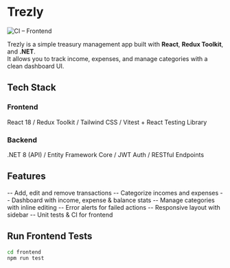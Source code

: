 # Trezly

![CI – Frontend](https://github.com/youssefgolden/Trezly/actions/workflows/ci.yml/badge.svg)

Trezly is a simple treasury management app built with **React**, **Redux Toolkit**, and **.NET**.  
It allows you to track income, expenses, and manage categories with a clean dashboard UI.


## Tech Stack

### Frontend
React 18 /
Redux Toolkit /
Tailwind CSS /
Vitest + React Testing Library

### Backend
.NET 8 (API) /
Entity Framework Core /
JWT Auth /
RESTful Endpoints

## Features

 -- Add, edit and remove transactions 
 -- Categorize incomes and expenses
 -- Dashboard with income, expense & balance stats
 -- Manage categories with inline editing
 -- Error alerts for failed actions
 -- Responsive layout with sidebar
 -- Unit tests & CI for frontend


## Run Frontend Tests

```bash
cd frontend
npm run test
